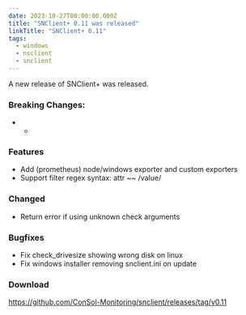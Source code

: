 ```yaml
---
date: 2023-10-27T00:00:00.000Z
title: "SNClient+ 0.11 was released"
linkTitle: "SNClient+ 0.11"
tags:
  - windows
  - nsclient
  - snclient
---
```

A new release of SNClient+ was released.
### Breaking Changes:
* -
### Features
* Add (prometheus) node/windows exporter and custom exporters
* Support filter regex syntax: attr ~~ /value/
### Changed
* Return error if using unknown check arguments
### Bugfixes
* Fix check_drivesize showing wrong disk on linux
* Fix windows installer removing snclient.ini on update
### Download
<https://github.com/ConSol-Monitoring/snclient/releases/tag/v0.11>

